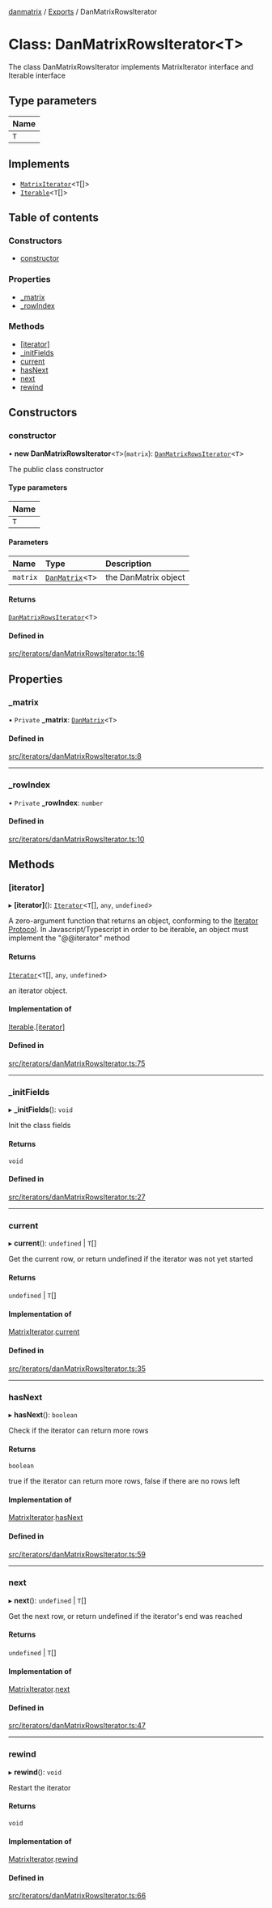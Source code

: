 [danmatrix](../README.md) / [Exports](../modules.md) / DanMatrixRowsIterator

# Class: DanMatrixRowsIterator\<T\>

The class DanMatrixRowsIterator implements MatrixIterator interface and Iterable interface

## Type parameters

| Name |
| :------ |
| `T` |

## Implements

- [`MatrixIterator`](../interfaces/MatrixIterator.md)\<`T`[]\>
- [`Iterable`](../interfaces/internal_.Iterable.md)\<`T`[]\>

## Table of contents

### Constructors

- [constructor](DanMatrixRowsIterator.md#constructor)

### Properties

- [\_matrix](DanMatrixRowsIterator.md#_matrix)
- [\_rowIndex](DanMatrixRowsIterator.md#_rowindex)

### Methods

- [[iterator]](DanMatrixRowsIterator.md#[iterator])
- [\_initFields](DanMatrixRowsIterator.md#_initfields)
- [current](DanMatrixRowsIterator.md#current)
- [hasNext](DanMatrixRowsIterator.md#hasnext)
- [next](DanMatrixRowsIterator.md#next)
- [rewind](DanMatrixRowsIterator.md#rewind)

## Constructors

### constructor

• **new DanMatrixRowsIterator**\<`T`\>(`matrix`): [`DanMatrixRowsIterator`](DanMatrixRowsIterator.md)\<`T`\>

The public class constructor

#### Type parameters

| Name |
| :------ |
| `T` |

#### Parameters

| Name | Type | Description |
| :------ | :------ | :------ |
| `matrix` | [`DanMatrix`](DanMatrix.md)\<`T`\> | the DanMatrix object |

#### Returns

[`DanMatrixRowsIterator`](DanMatrixRowsIterator.md)\<`T`\>

#### Defined in

[src/iterators/danMatrixRowsIterator.ts:16](https://github.com/evildead/DanMatrix/blob/62e2dbc/src/iterators/danMatrixRowsIterator.ts#L16)

## Properties

### \_matrix

• `Private` **\_matrix**: [`DanMatrix`](DanMatrix.md)\<`T`\>

#### Defined in

[src/iterators/danMatrixRowsIterator.ts:8](https://github.com/evildead/DanMatrix/blob/62e2dbc/src/iterators/danMatrixRowsIterator.ts#L8)

___

### \_rowIndex

• `Private` **\_rowIndex**: `number`

#### Defined in

[src/iterators/danMatrixRowsIterator.ts:10](https://github.com/evildead/DanMatrix/blob/62e2dbc/src/iterators/danMatrixRowsIterator.ts#L10)

## Methods

### [iterator]

▸ **[iterator]**(): [`Iterator`](../interfaces/internal_.Iterator.md)\<`T`[], `any`, `undefined`\>

A zero-argument function that returns an object, conforming to the [Iterator Protocol](https://developer.mozilla.org/en-US/docs/Web/JavaScript/Reference/Iteration_protocols#the_iterator_protocol).
In Javascript/Typescript in order to be iterable, an object must implement the "@@iterator" method

#### Returns

[`Iterator`](../interfaces/internal_.Iterator.md)\<`T`[], `any`, `undefined`\>

an iterator object.

#### Implementation of

[Iterable](../interfaces/internal_.Iterable.md).[[iterator]](../interfaces/internal_.Iterable.md#[iterator])

#### Defined in

[src/iterators/danMatrixRowsIterator.ts:75](https://github.com/evildead/DanMatrix/blob/62e2dbc/src/iterators/danMatrixRowsIterator.ts#L75)

___

### \_initFields

▸ **_initFields**(): `void`

Init the class fields

#### Returns

`void`

#### Defined in

[src/iterators/danMatrixRowsIterator.ts:27](https://github.com/evildead/DanMatrix/blob/62e2dbc/src/iterators/danMatrixRowsIterator.ts#L27)

___

### current

▸ **current**(): `undefined` \| `T`[]

Get the current row, or return undefined if the iterator was not yet started

#### Returns

`undefined` \| `T`[]

#### Implementation of

[MatrixIterator](../interfaces/MatrixIterator.md).[current](../interfaces/MatrixIterator.md#current)

#### Defined in

[src/iterators/danMatrixRowsIterator.ts:35](https://github.com/evildead/DanMatrix/blob/62e2dbc/src/iterators/danMatrixRowsIterator.ts#L35)

___

### hasNext

▸ **hasNext**(): `boolean`

Check if the iterator can return more rows

#### Returns

`boolean`

true if the iterator can return more rows, false if there are no rows left

#### Implementation of

[MatrixIterator](../interfaces/MatrixIterator.md).[hasNext](../interfaces/MatrixIterator.md#hasnext)

#### Defined in

[src/iterators/danMatrixRowsIterator.ts:59](https://github.com/evildead/DanMatrix/blob/62e2dbc/src/iterators/danMatrixRowsIterator.ts#L59)

___

### next

▸ **next**(): `undefined` \| `T`[]

Get the next row, or return undefined if the iterator's end was reached

#### Returns

`undefined` \| `T`[]

#### Implementation of

[MatrixIterator](../interfaces/MatrixIterator.md).[next](../interfaces/MatrixIterator.md#next)

#### Defined in

[src/iterators/danMatrixRowsIterator.ts:47](https://github.com/evildead/DanMatrix/blob/62e2dbc/src/iterators/danMatrixRowsIterator.ts#L47)

___

### rewind

▸ **rewind**(): `void`

Restart the iterator

#### Returns

`void`

#### Implementation of

[MatrixIterator](../interfaces/MatrixIterator.md).[rewind](../interfaces/MatrixIterator.md#rewind)

#### Defined in

[src/iterators/danMatrixRowsIterator.ts:66](https://github.com/evildead/DanMatrix/blob/62e2dbc/src/iterators/danMatrixRowsIterator.ts#L66)
